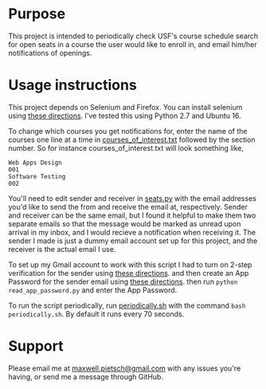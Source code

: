 # Purpose
This project is intended to periodically check USF's course schedule search for open seats in a course the user would like to enroll in, and email him/her notifications of openings.

# Usage instructions
This project depends on Selenium and Firefox. You can install selenium using [these directions](http://selenium-python.readthedocs.io/installation.html). I've tested this using Python 2.7 and Ubuntu 16.

To change which courses you get notifications for, enter the name of the courses one line at a time in [courses_of_interest.txt](courses_of_interest.txt) followed by the section number. So for instance courses_of_interest.txt will look something like,
```
Web Apps Design
001
Software Testing
002
```
You'll need to edit sender and receiver in [seats.py](seats.py) with the email addresses you'd like to send the from and receive the email at, respectively. Sender and receiver can be the same email, but I found it helpful to make them two separate emails so that the message would be marked as unread upon arrival in my inbox, and I would recieve a notification when receiving it. The sender I made is just a dummy email account set up for this project, and the receiver is the actual email I use.

To set up my Gmail account to work with this script I had to turn on 2-step verification for the sender using [these directions](https://support.google.com/accounts/answer/185839 "Google's instructions to set up 2-step verification").
and then create an App Password for the sender email using [these directions](https://support.google.com/accounts/answer/185834#ASPs "Google's instructions to set up an App Password").
then run `python read_app_password.py` and enter the App Password.

To run the script periodically, run [periodically.sh](periodically.sh) with the command `bash periodically.sh`. By default it runs every 70 seconds.

# Support
Please email me at maxwell.pietsch@gmail.com with any issues you're having, or send me a message through GitHub.
